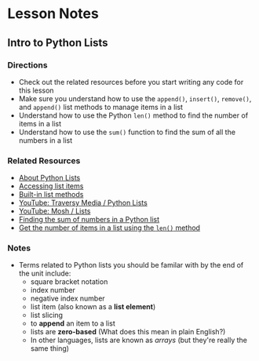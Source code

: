 # Lesson Notes
## Intro to Python Lists

### Directions
- Check out the related resources before you start writing any code for this lesson
- Make sure you understand how to use the `append()`, `insert()`, `remove()`, and `append()` list methods to manage items in a list
- Understand how to use the Python `len()` method to find the number of items in a list
- Understand how to use the `sum()` function to find the sum of all the numbers in a list

### Related Resources
- [About Python Lists](https://www.w3schools.com/python/python_lists.asp)
- [Accessing list items](https://www.w3schools.com/python/python_lists_access.asp)
- [Built-in list methods](https://www.w3schools.com/python/python_lists_methods.asp)
- [YouTube: Traversy Media / Python Lists](https://youtu.be/JJmcL1N2KQs?feature=shared&t=1060)
- [YouTube: Mosh / Lists](https://youtu.be/_uQrJ0TkZlc?feature=shared&t=6960)
- [Finding the sum of numbers in a Python list](https://www.pythonforbeginners.com/basics/sum-of-elements-in-a-list-in-python)
- [Get the number of items in a list using the `len()` method](https://pythonguides.com/python-list-len-method/)


### Notes

- Terms related to Python lists you should be familar with by the end of the unit include:
  - square bracket notation
  - index number
  - negative index number
  - list item (also known as a **list element**)
  - list slicing
  - to **append** an item to a list
  - lists are **zero-based** (What does this mean in plain English?)
  - In other languages, lists are known as *arrays*  (but they're really the same thing)
